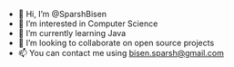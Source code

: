 - 👋 Hi, I’m @SparshBisen
- 👀 I’m interested in Computer Science 
- 🌱 I’m currently learning Java 
- 💞️ I’m looking to collaborate on open source projects
- 📫 You can contact me using bisen.sparsh@gmail.com 

<!---
SparshBisen/SparshBisen is a ✨ special ✨ repository because its `README.md` (this file) appears on your GitHub profile.
You can click the Preview link to take a look at your changes.
--->
